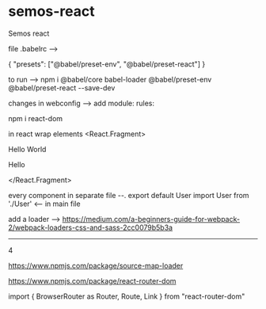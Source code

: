 # semos-react
 Semos react


file .babelrc --> 


{
    "presets": ["@babel/preset-env", "@babel/preset-react"]
}
 
to run --> npm i @babel/core babel-loader @babel/preset-env @babel/preset-react --save-dev

changes in webconfig --> add module: rules:

npm i react-dom

in react wrap elements <React.Fragment>
            <div>Hello World</div>
            <p>Hello</p>
        </React.Fragment>

every component in separate file --. export default User
import User from './User' <-- in main file

add a loader -->
https://medium.com/a-beginners-guide-for-webpack-2/webpack-loaders-css-and-sass-2cc0079b5b3a


--------------------------------------------------------------------------------
4

https://www.npmjs.com/package/source-map-loader

https://www.npmjs.com/package/react-router-dom

import { BrowserRouter as Router, Route, Link } from "react-router-dom"
